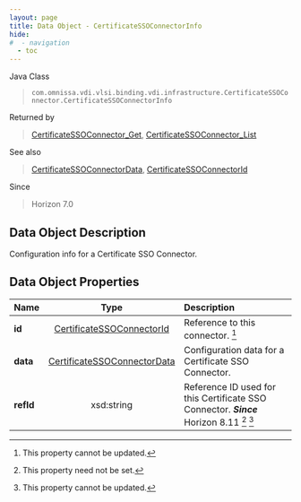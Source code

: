 ```yaml
---
layout: page
title: Data Object - CertificateSSOConnectorInfo
hide:
#  - navigation
  - toc
---
```






Java Class
> `com.omnissa.vdi.vlsi.binding.vdi.infrastructure.CertificateSSOConnector.CertificateSSOConnectorInfo`

Returned by
> [CertificateSSOConnector_Get](vdi.infrastructure.CertificateSSOConnector.md#get), [CertificateSSOConnector_List](vdi.infrastructure.CertificateSSOConnector.md#list)

See also
> [CertificateSSOConnectorData](vdi.infrastructure.CertificateSSOConnector.CertificateSSOConnectorData.md), [CertificateSSOConnectorId](vdi.entity.CertificateSSOConnectorId.md)

Since
> Horizon 7.0


## Data Object Description

Configuration info for a Certificate SSO Connector.

## Data Object Properties

 Name | Type | Description
:---|:---:|:---
**id**| [CertificateSSOConnectorId](vdi.entity.CertificateSSOConnectorId.md)|  Reference to this connector. [^2]
**data**| [CertificateSSOConnectorData](vdi.infrastructure.CertificateSSOConnector.CertificateSSOConnectorData.md)|  Configuration data for a Certificate SSO Connector.
**refId**|  xsd:string|  Reference ID used for this Certificate SSO Connector.  **_Since_** Horizon 8.11 [^1] [^2]
 


 


[^1]: This property need not be set.
[^2]: This property cannot be updated.